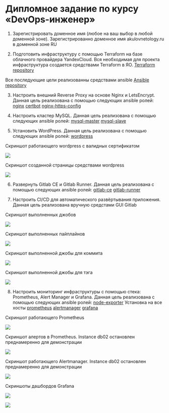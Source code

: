 # Дипломное задание по курсу «DevOps-инженер»

1. Зарегистрировать доменное имя (любое на ваш выбор в любой доменной зоне).
Зарегистрированно доменное имя akulovnetology.ru в доменной зоне RU

2. Подготовить инфраструктуру с помощью Terraform на базе облачного провайдера YandexCloud.
Вся необходимая для проекта инфраструктура создается средствами Terraform в ЯО.
[Terraform repository](./terraform/)

Все последующие цели реализованны средствами ansible
[Ansible repository](./ansible/)

3. Настроить внешний Reverse Proxy на основе Nginx и LetsEncrypt.
Данная цель реализована с помощью следующих ansible ролей:
[nginx](./ansible/roles/nginx/)
[certbot](./ansible//roles/certbot/)
[nginx-https-config](./ansible/roles/nginx-https-config/)

4. Настроить кластер MySQL.
Данная цель реализована с помощью следующих ansible ролей:
[mysql-master](./ansible/roles/mysql-master/)
[mysql-slave](./ansible/roles/mysql-slave/)

5. Установить WordPress.
Данная цель реализована с помощью следующих ansible ролей:
[wordpress](./ansible/roles/wordpress)

Скриншот работающего wordpress с валидных сертификатом

![](./screenshots/5-1.png)

Скриншот созданной страницы средствами wordpress

![](./screenshots/5-2.png)

6. Развернуть Gitlab CE и Gitlab Runner.
Данная цель реализована с помощью следующих ansible ролей:
[gitlab-ce](./ansible/roles/gitlab-ce/)
[gitlab-runner](./ansible/roles/gitlab-runner/)

7. Настроить CI/CD для автоматического развёртывания приложения.
Данная цель реализована вручную средстами GUI Gitlab

Скриншот выполненных джобов

![](./screenshots/7-1.png)

Скриншот выполненных пайплайнов

![](./screenshots/7-2.png)

Скриншот выполненной джобы для коммита

![](./screenshots/7-3.png)

Скриншот выполненной джобы для тэга

![](./screenshots/7-4.png)

8. Настроить мониторинг инфраструктуры с помощью стека: Prometheus, Alert Manager и Grafana.
Данная цель реализована с помощью следующих ansible ролей:
[node-exporter](./ansible/roles/node-exporter/) Установка на все хосты
[prometheus](./ansible/roles/prometheus/)
[alertmanager](./ansible/roles/alertmanager/)
[grafana](./ansible/roles/grafana/)

Скриншот работающего Prometheus

![](./screenshots/8-1-1.png)

Скриншот алертов в Prometheus. Instance db02 остановлен преднамеренно для демонстрации

![](./screenshots/8-1-2.png)

Скриншот работающего Alertmanager. Instance db02 остановлен преднамеренно для демонстрации

![](./screenshots/8-2-1.png)

Скриншоты дашбордов Grafana

![](./screenshots/8-3-1.png)

![](./screenshots/8-3-2.png)
